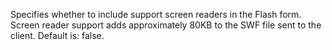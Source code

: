 Specifies whether to include support screen readers
in the Flash form. Screen reader support adds
approximately 80KB to the SWF file sent to the
client. Default is: false.